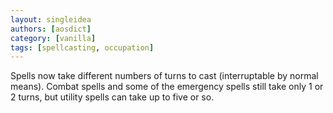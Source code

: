 ```yaml
---
layout: singleidea
authors: [aosdict]
category: [vanilla]
tags: [spellcasting, occupation]
---
```

Spells now take different numbers of turns to cast (interruptable by normal means). Combat spells and some of the emergency spells still take only 1 or 2 turns, but utility spells can take up to five or so.
